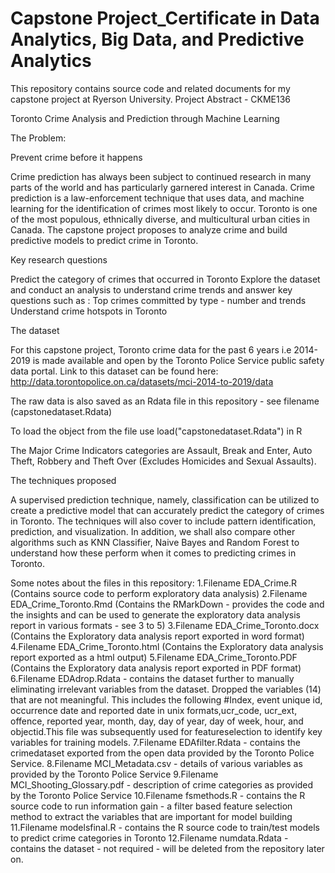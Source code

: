 # Capstone Project_Certificate in Data Analytics, Big Data, and Predictive Analytics
This repository contains source code and related documents for my capstone project at Ryerson University. 
Project Abstract - CKME136

Toronto Crime Analysis and Prediction through Machine Learning

The Problem:

Prevent crime before it happens

Crime prediction has always been subject to continued research in many parts of the world and has particularly garnered interest in Canada. Crime prediction is a law-enforcement technique that uses data, and machine learning for the identification of crimes most likely to occur. Toronto is one of the most populous, ethnically diverse, and multicultural urban cities in Canada. The capstone project proposes to analyze crime and build predictive models to predict crime in Toronto. 

Key research questions

Predict the category of crimes that occurred in Toronto
Explore the dataset and conduct an analysis to understand crime trends and answer key questions such as :
Top crimes committed by type - number and trends
Understand crime hotspots in Toronto

The dataset

For this capstone project, Toronto crime data for the past 6 years i.e 2014-2019 is made available and open by the Toronto Police Service public safety data portal. Link to this dataset can be found here: http://data.torontopolice.on.ca/datasets/mci-2014-to-2019/data

The raw data is also saved as an Rdata file in this repository - see filename (capstonedataset.Rdata)

To load the object from the file use load("capstonedataset.Rdata") in R

The Major Crime Indicators categories are Assault, Break and Enter,  Auto Theft, Robbery and Theft Over (Excludes Homicides and Sexual Assaults).

The techniques proposed

A supervised prediction technique, namely, classification can be utilized to create a predictive model that can accurately predict the category of crimes in Toronto. The techniques will also cover to include pattern identification, prediction, and visualization. In addition, we shall also compare other algorithms such as KNN Classifier, Naive Bayes and Random Forest to understand how these perform when it comes to predicting crimes in Toronto.

Some notes about the files in this repository:
1.Filename EDA_Crime.R (Contains source code to perform exploratory data analysis)
2.Filename EDA_Crime_Toronto.Rmd (Contains the RMarkDown - provides the code and the insights and can be used to generate the exploratory data analysis report in various formats - see 3 to 5)
3.Filename EDA_Crime_Toronto.docx (Contains the Exploratory data analysis report exported in word format)
4.Filename EDA_Crime_Toronto.html (Contains the Exploratory data analysis report exported as a html output)
5.Filename EDA_Crime_Toronto.PDF (Contains the Exploratory data analysis report exported in PDF format)
6.Filename EDAdrop.Rdata - contains the dataset further to manually eliminating irrelevant variables from the dataset. Dropped the variables (14) that are not meaningful. This includes the following #Index, event unique id, occurrence date and reported date in unix formats,ucr_code, ucr_ext, offence, reported year, month, day, day of year, day of week, hour, and objectid.This file was subsequently used for featureselection to identify key variables for training models. 
7.Filename EDAfilter.Rdata - contains the crimedataset exported from the open data provided by the Toronto Police Service.
8.Filename MCI_Metadata.csv - details of various variables as provided by the Toronto Police Service
9.Filename MCI_Shooting_Glossary.pdf - description of crime categories as provided by the Toronto Police Service
10.Filename fsmethods.R - contains the R source code to run information gain - a filter based feature selection method to extract the variables that are important for model building
11.Filename modelsfinal.R - contains the R source code to train/test models to predict crime categories in Toronto
12.Filename numdata.Rdata - contains the dataset - not required - will be deleted from the repository later on. 

